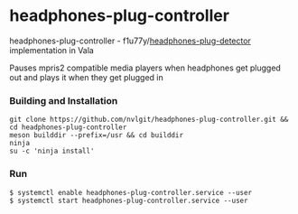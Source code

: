 # headphones-plug-controller

headphones-plug-controller - f1u77y/<a href="https://github.com/f1u77y/headphones-plug-detector">headphones-plug-detector</a> implementation in Vala

Pauses mpris2 compatible media players when headphones get plugged out and plays it when they get plugged in 

### Building and Installation

    git clone https://github.com/nvlgit/headphones-plug-controller.git && cd headphones-plug-controller
    meson builddir --prefix=/usr && cd builddir
    ninja
    su -c 'ninja install'
    
### Run

    $ systemctl enable headphones-plug-controller.service --user
    $ systemctl start headphones-plug-controller.service --user

